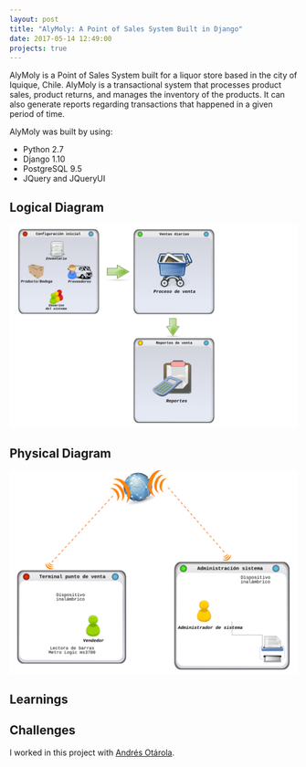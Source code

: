 ```yaml
---
layout: post
title: "AlyMoly: A Point of Sales System Built in Django"
date: 2017-05-14 12:49:00
projects: true
---
```

AlyMoly is a Point of Sales System built for a liquor store based in the city of Iquique, Chile. AlyMoly is a transactional system that processes product sales, product returns, and manages the inventory of the products. It can also generate reports regarding transactions that happened in a given period of time.

AlyMoly was built by using:
* Python 2.7
* Django 1.10
* PostgreSQL 9.5
* JQuery and JQueryUI

## Logical Diagram
![Logical Diagram](/assets/images/projects/alymoly/logical_diagram.svg)

## Physical Diagram
![Logical Diagram](/assets/images/projects/alymoly/physical_diagram.svg)

## Learnings

## Challenges

I worked in this project with [Andrés Otárola](https://github.com/aotarola).
